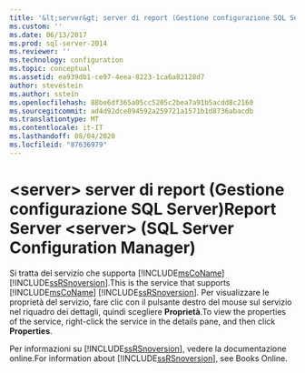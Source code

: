 ```yaml
---
title: '&lt;server&gt; server di report (Gestione configurazione SQL Server) | Microsoft Docs'
ms.custom: ''
ms.date: 06/13/2017
ms.prod: sql-server-2014
ms.reviewer: ''
ms.technology: configuration
ms.topic: conceptual
ms.assetid: ea939db1-ce97-4eea-8223-1ca6a82128d7
author: stevestein
ms.author: sstein
ms.openlocfilehash: 88be6df365a05cc5205c2bea7a91b5acdd8c2160
ms.sourcegitcommit: ad4d92dce894592a259721a1571b1d8736abacdb
ms.translationtype: MT
ms.contentlocale: it-IT
ms.lasthandoff: 08/04/2020
ms.locfileid: "87636979"
---
```

# <a name="report-server-ltservergt-sql-server-configuration-manager"></a><span data-ttu-id="cce16-102">&lt;server&gt; server di report (Gestione configurazione SQL Server)</span><span class="sxs-lookup"><span data-stu-id="cce16-102">Report Server &lt;server&gt; (SQL Server Configuration Manager)</span></span>
  <span data-ttu-id="cce16-103">Si tratta del servizio che supporta [!INCLUDE[msCoName](../../includes/msconame-md.md)] [!INCLUDE[ssRSnoversion](../../includes/ssrsnoversion-md.md)].</span><span class="sxs-lookup"><span data-stu-id="cce16-103">This is the service that supports [!INCLUDE[msCoName](../../includes/msconame-md.md)] [!INCLUDE[ssRSnoversion](../../includes/ssrsnoversion-md.md)].</span></span> <span data-ttu-id="cce16-104">Per visualizzare le proprietà del servizio, fare clic con il pulsante destro del mouse sul servizio nel riquadro dei dettagli, quindi scegliere **Proprietà**.</span><span class="sxs-lookup"><span data-stu-id="cce16-104">To view the properties of the service, right-click the service in the details pane, and then click **Properties**.</span></span>  
  
 <span data-ttu-id="cce16-105">Per informazioni su [!INCLUDE[ssRSnoversion](../../includes/ssrsnoversion-md.md)], vedere la documentazione online.</span><span class="sxs-lookup"><span data-stu-id="cce16-105">For information about [!INCLUDE[ssRSnoversion](../../includes/ssrsnoversion-md.md)], see Books Online.</span></span>  
  
  

